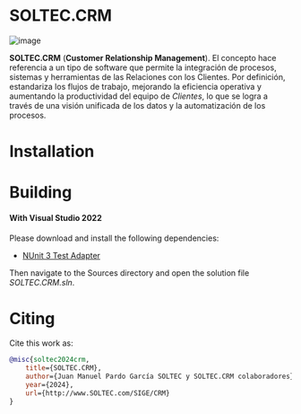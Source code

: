 # SOLTEC.CRM

![image](https://img.shields.io/badge/license-LGPL-3.svg)

**SOLTEC.CRM** (**Customer Relationship Management**). El concepto hace referencia a un tipo de software que permite la 
integración de procesos, sistemas y herramientas de las Relaciones con los Clientes. Por definición, estandariza los 
flujos de trabajo, mejorando la eficiencia operativa y aumentando la productividad del equipo de *Clientes*, lo que se 
logra a través de una visión unificada de los datos y la automatización de los procesos.

# Installation



# Building



#### With Visual Studio 2022

Please download and install the following dependencies:

- [NUnit 3 Test Adapter](https://marketplace.visualstudio.com/items?itemName=NUnitDevelopers.NUnit3TestAdapter)

Then navigate to the Sources directory and open the solution file
*SOLTEC.CRM.sln*.

# Citing

Cite this work as:

```bibtex
@misc{soltec2024crm,
    title={SOLTEC.CRM},
    author={Juan Manuel Pardo García SOLTEC y SOLTEC.CRM colaboradores},
    year={2024},
    url={http://www.SOLTEC.com/SIGE/CRM}
}
```

